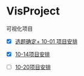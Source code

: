 # VisProject
可视化项目

- [x] [选题确定+ 10-01 项目安排](./TopicAndArrangement10-1.md)

- [x] [10-14项目安排 ](./Assignment10-14.md)

- [ ] [10-20项目安排 ](./Assignment10-20.md)